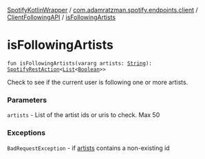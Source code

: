 [SpotifyKotlinWrapper](../../index.md) / [com.adamratzman.spotify.endpoints.client](../index.md) / [ClientFollowingAPI](index.md) / [isFollowingArtists](./is-following-artists.md)

# isFollowingArtists

`fun isFollowingArtists(vararg artists: `[`String`](https://kotlinlang.org/api/latest/jvm/stdlib/kotlin/-string/index.html)`): `[`SpotifyRestAction`](../../com.adamratzman.spotify.main/-spotify-rest-action/index.md)`<`[`List`](https://kotlinlang.org/api/latest/jvm/stdlib/kotlin.collections/-list/index.html)`<`[`Boolean`](https://kotlinlang.org/api/latest/jvm/stdlib/kotlin/-boolean/index.html)`>>`

Check to see if the current user is following one or more artists.

### Parameters

`artists` - List of the artist ids or uris to check. Max 50

### Exceptions

`BadRequestException` - if [artists](is-following-artists.md#com.adamratzman.spotify.endpoints.client.ClientFollowingAPI$isFollowingArtists(kotlin.Array((kotlin.String)))/artists) contains a non-existing id